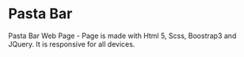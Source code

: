 # Pasta Bar
Pasta Bar Web Page  -  Page is made with Html 5, Scss, Boostrap3 and JQuery. It is responsive for all devices.
